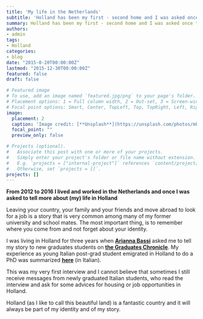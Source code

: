 ```yaml
---
title: 'My life in the Netherlands'
subtitle: 'Holland has been my first - second home and I was asked once to tell more about my experience in the Netherlands'
summary: Holland has been my first - second home and I was asked once to tell more about my experience in the Netherlands.
authors:
- admin
tags:
- Holland
categories:
- blog
date: "2015-0-20T00:00:00Z"
lastmod: "2015-12-30T00:00:00Z"
featured: false
draft: false

# Featured image
# To use, add an image named `featured.jpg/png` to your page's folder.
# Placement options: 1 = Full column width, 2 = Out-set, 3 = Screen-width
# Focal point options: Smart, Center, TopLeft, Top, TopRight, Left, Right, BottomLeft, Bottom, BottomRight
image:
  placement: 2
  caption: 'Image credit: [**Unsplash**](https://unsplash.com/photos/mk7D-4UCfmg)'
  focal_point: ""
  preview_only: false

# Projects (optional).
#   Associate this post with one or more of your projects.
#   Simply enter your project's folder or file name without extension.
#   E.g. `projects = ["internal-project"]` references `content/project/deep-learning/index.md`.
#   Otherwise, set `projects = []`.
projects: []
---
```


**From 2012 to 2016 I lived and worked in the Netherlands and once I was asked to tell more about (my) life in Holland**

Leaving your country, your family and your friends and move abroad to look for a job is a story that is very common among many of my former university and school mates. The most important thing, is to remember where you come from and not forget about your identity. 


I was living in Holland for three years when [**Arianna Bassi**](https://www.linkedin.com/in/arianna-bassi-827b3b27/?originalSubdomain=it) asked me to tell my story to new graduates students on [**the Graduates Chronicle**](https://www.thegraduateschronicle.it/). 
My experience as young Italian post-grad student emigrated in Holland to do a PhD was summarized [**here**](https://www.thegraduateschronicle.it/blog/2015/05/essere-un-ricercatore-in-olanda/) (in Italian).


This was my very first interview and I cannot believe that sometimes I still receive messages from newly graduated Italian students, who read the interview and ask for some advices for housing or job opportunities in Holland.


Holland (as I like to call this beautiful land) is a fantastic country and it will always be part of my identity and of my story.

